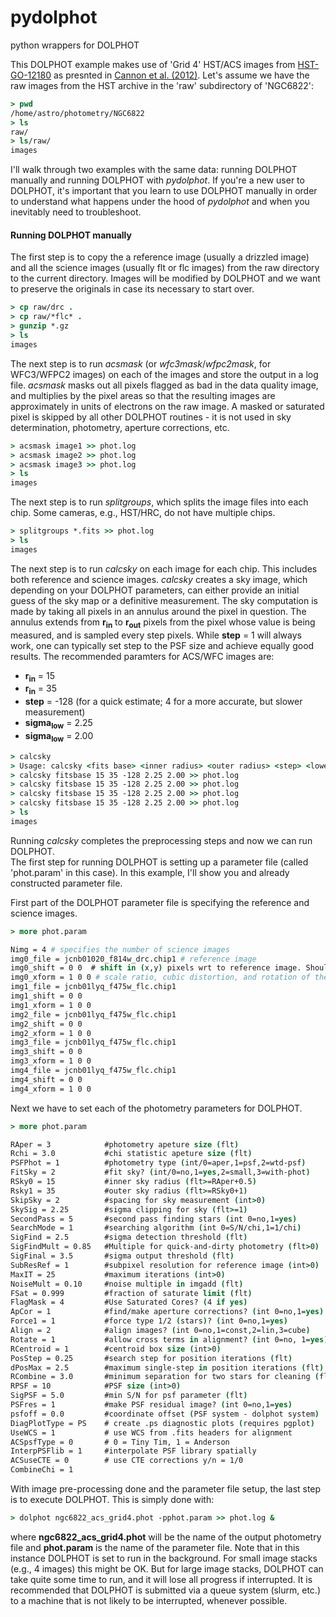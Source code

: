# pydolphot
python wrappers for DOLPHOT


This DOLPHOT example makes use of 'Grid 4' HST/ACS images from [HST-GO-12180](http://www.stsci.edu/cgi-bin/get-proposal-info?id=12180&submit=Go&observatory=HST) as presnted in [Cannon et al. (2012)](http://adsabs.harvard.edu/abs/2012ApJ...747..122C).  Let's assume we have the raw images from the HST archive in the 'raw' subdirectory of 'NGC6822':

``` tcsh
> pwd
/home/astro/photometry/NGC6822
> ls
raw/
> ls/raw/
images
```  

I'll walk through two examples with the same data: running DOLPHOT manually and running DOLPHOT with _pydolphot_. If you're a new user to DOLPHOT, it's important that you learn to use DOLPHOT manually in order to understand what happens under the hood of _pydolphot_ and when you inevitably need to troubleshoot.


#### Running DOLPHOT manually 

The first step is to copy the a reference image (usually a drizzled image) and all the science images (usually flt or flc images) from the raw directory to the current directory. Images will be modified by DOLPHOT and we want to preserve the originals in case its necessary to start over.

``` tcsh
> cp raw/drc .
> cp raw/*flc* .
> gunzip *.gz
> ls
images
```

The next step is to run _acsmask_ (or _wfc3mask_/_wfpc2mask_, for WFC3/WFPC2 images) on each of the images and store the output in a log file.  _acsmask_ masks out all pixels flagged as bad in the data quality image, and multiplies by the pixel areas so that the resulting images are approximately in units of electrons on the raw image. A masked or saturated pixel is skipped by all other DOLPHOT routines - it is not used in sky determination, photometry, aperture corrections, etc.

``` tcsh
> acsmask image1 >> phot.log
> acsmask image2 >> phot.log
> acsmask image3 >> phot.log
> ls
images
```
The next step is to run _splitgroups_, which splits the image files into each chip.  Some cameras, e.g., HST/HRC, do not have multiple chips.

``` tcsh
> splitgroups *.fits >> phot.log
> ls
images
```

The next step is to run _calcsky_ on each image for each chip.  This includes both reference and science images.  _calcsky_ creates a sky image, which depending on your DOLPHOT parameters, can either provide an initial guess of the sky map or a definitive measurement. The sky computation is made by taking all pixels in an annulus around the pixel in question. The annulus extends from **r<sub>in</sub>** to **r<sub>out</sub>** pixels from the pixel whose value is being measured, and is sampled every step pixels. While **step** = 1 will always work, one can typically set step to the PSF size and achieve equally good results.  The recommended paramters for ACS/WFC images are:

* **r<sub>in</sub>** = 15
* **r<sub>in</sub>** = 35
* **step** = -128 (for a quick estimate; 4 for a more accurate, but slower measurement)
* **sigma<sub>low</sub>** = 2.25
* **sigma<sub>low</sub>** = 2.00

``` tcsh
> calcsky 
> Usage: calcsky <fits base> <inner radius> <outer radius> <step> <lower sigma> <upper sigma>
> calcsky fitsbase 15 35 -128 2.25 2.00 >> phot.log
> calcsky fitsbase 15 35 -128 2.25 2.00 >> phot.log
> calcsky fitsbase 15 35 -128 2.25 2.00 >> phot.log
> calcsky fitsbase 15 35 -128 2.25 2.00 >> phot.log
> ls
images
```

Running _calcsky_ completes the preprocessing steps and now we can run DOLPHOT.  
The first step for running DOLPHOT is setting up a parameter file (called 'phot.param' in this case). In this example, I'll show you and already constructed parameter file. 

First part of the DOLPHOT parameter file is specifying the reference and science images.

``` tcsh
> more phot.param 

Nimg = 4 # specifies the number of science images
img0_file = jcnb01020_f814w_drc.chip1 # reference image
img0_shift = 0 0  # shift in (x,y) pixels wrt to reference image. Should not be set for reference image.
img0_xform = 1 0 0 # scale ratio, cubic distortion, and rotation of the image relative to the reference image.Should not be set for reference image.
img1_file = jcnb01lyq_f475w_flc.chip1
img1_shift = 0 0
img1_xform = 1 0 0
img2_file = jcnb01lyq_f475w_flc.chip1
img2_shift = 0 0
img2_xform = 1 0 0
img3_file = jcnb01lyq_f475w_flc.chip1
img3_shift = 0 0
img3_xform = 1 0 0
img4_file = jcnb01lyq_f475w_flc.chip1
img4_shift = 0 0
img4_xform = 1 0 0
```

Next we have to set each of the photometry parameters for DOLPHOT.

``` tcsh
> more phot.param 

RAper = 3            #photometry apeture size (flt)
Rchi = 3.0           #chi statistic apeture size (flt)
PSFPhot = 1          #photometry type (int/0=aper,1=psf,2=wtd-psf)
FitSky = 2           #fit sky? (int/0=no,1=yes,2=small,3=with-phot)
RSky0 = 15           #inner sky radius (flt>=RAper+0.5)
Rsky1 = 35           #outer sky radius (flt>=RSky0+1)
SkipSky = 2          #spacing for sky measurement (int>0)
SkySig = 2.25        #sigma clipping for sky (flt>=1)
SecondPass = 5       #second pass finding stars (int 0=no,1=yes)
SearchMode = 1       #searching algorithm (int 0=S/N/chi,1=1/chi)
SigFind = 2.5        #sigma detection threshold (flt)
SigFindMult = 0.85   #Multiple for quick-and-dirty photometry (flt>0)
SigFinal = 3.5       #sigma output threshold (flt)
SubResRef = 1        #subpixel resolution for reference image (int>0)
MaxIT = 25           #maximum iterations (int>0)
NoiseMult = 0.10     #noise multiple in imgadd (flt)
FSat = 0.999         #fraction of saturate limit (flt)
FlagMask = 4         #Use Saturated Cores? (4 if yes)
ApCor = 1            #find/make aperture corrections? (int 0=no,1=yes)
Force1 = 1           #force type 1/2 (stars)? (int 0=no,1=yes)
Align = 2            #align images? (int 0=no,1=const,2=lin,3=cube)
Rotate = 1           #allow cross terms in alignment? (int 0=no, 1=yes)
RCentroid = 1        #centroid box size (int>0)
PosStep = 0.25       #search step for position iterations (flt)
dPosMax = 2.5        #maximum single-step in position iterations (flt)
RCombine = 3.0       #minimum separation for two stars for cleaning (flt)
RPSF = 10            #PSF size (int>0)
SigPSF = 5.0         #min S/N for psf parameter (flt)
PSFres = 1           #make PSF residual image? (int 0=no,1=yes)
psfoff = 0.0         #coordinate offset (PSF system - dolphot system)
DiagPlotType = PS    # create .ps diagnostic plots (requires pgplot)
UseWCS = 1           # use WCS from .fits headers for alignment
ACSpsfType = 0       # 0 = Tiny Tim, 1 = Anderson
InterpPSFlib = 1     #interpolate PSF library spatially
ACSuseCTE = 0        # use CTE corrections y/n = 1/0
CombineChi = 1
```

With image pre-processing done and the parameter file setup, the last step is to execute DOLPHOT.  This is simply done with:


``` tcsh
> dolphot ngc6822_acs_grid4.phot -pphot.param >> phot.log &
```

where **ngc6822_acs_grid4.phot** will be the name of the output photometry file and **phot.param** is the name of the parameter file.  Note that in this instance DOLPHOT is set to run in the background.  For small image stacks (e.g., 4 images) this might be OK.  But for large image stacks, DOLPHOT can take quite some time to run, and it will lose all progress if interrupted.  It is recommended that DOLPHOT is submitted via a queue system (slurm, etc.) to a machine that is not likely to be interrupted, whenever possible.



